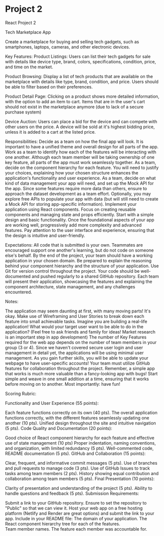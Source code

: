 # Project 2
React Project 2

Tech Marketplace App

Create a marketplace for buying and selling tech gadgets, such as smartphones, laptops, cameras, and other electronic devices. 

Key Features:
Product Listings: Users can list their tech gadgets for sale with details like device type, brand, colors, specifications, condition, price, and time on the market.

Product Browsing: Display a list of tech products that are available on the marketplace with details like type, brand, condition, and price. Users should be able to filter based on their preferences.

Product Detail Page: Clicking on a product shows more detailed information, with the option to add an item to cart. Items that are in the user's cart should not exist in the marketplace anymore (due to lack of a secure purchase system)

Device Auction: Users can place a bid for the device and can compete with other users on the price. A device will be sold at it's highest bidding price, unless it is added to a cart at the listed price.   


Responsibilities:
Decide as a team on how the final app will look. It is important to have a unified theme and overall design for all parts of the app. 
Work as a team to identify how each of the features will be interacting with one another. Although each team member will be taking ownership of one key feature, all parts of the app must work seamlessly together.
As a team, decide on the component hierarchy for each feature. You will need to justify your choices, explaining how your chosen structure enhances the application's functionality and user experience.
As a team, decide on what kind of data management your app will need, and set up the Mock API for the app. Since some features require more data than others, ensure to approach the dataset development as a team effort. Optionally, you may explore free APIs to populate your app with data (but will still need to create a Mock API for storing app-specific information). 
Implement your application using React components. Focus on creating reusable components and managing state and props efficiently.
Start with a simple design and basic functionality. Once the foundational aspects of your app are working well, progressively add more complexity and advanced features. Pay attention to the user interface and experience, ensuring that the design is intuitive and user-friendly.

Expectations:
All code that is submitted is your own. Teammates are encouraged support one another's learning, but do not code on someone else's behalf.
By the end of the project, your team should have a working application in your chosen domain. 
Be prepared to explain the reasoning behind your component hierarchy and the structure of your application.
Use Git for version control throughout the project. Your code should be well-documented and pushed regularly to a shared GitHub repository.
Each team will present their application, showcasing the features and explaining the component architecture, state management, and any challenges encountered.

Notes:

The application may seem daunting at first, with many moving parts! It's okay. Make use of Wireframing and User Stories to break down each feature into small achievable tasks. 
Imagine you are building a real-life application! What would your target user want to be able to do in the application? (Feel free to ask friends and family for ideas! Market research is an important step in app development)
The number of Key Features required for the web app depends on the number of team members in your group (3 or 4). 
Since we haven't covered secure user login and user management in detail yet, the applications will be using minimal user management. As you gain further skills, you will be able to update your webpage to have user-specific accounts!
Your team must utilize GitHub features for collaboration throughout the project.
Remember, a simple app that works is much more valuable than a fancy-looking app with bugs! Start simple and weave in one small addition at a time, ensuring that it works before moving on to another. 
Most importantly: have fun!


Scoring Rubric:

Functionality and User Experience (55 points):

Each feature functions correctly on its own (40 pts).
The overall application functions correctly, with the different features seamlessly updating one another (10 pts).
Unified design throughout the site and intuitive navigation (5 pts).
Code Quality and Documentation (20 points):

Good choice of React component hierarchy for each feature and effective use of state management (10 pts) 
Proper indentation, naming conventions, and organization, with limited redundancy (5 pts).
Well-commented code, README documentation (5 pts).
GitHub and Collaboration (15 points):

Clear, frequent, and informative commit messages (5 pts).
Use of branches and pull requests to manage code (3 pts).
Use of GitHub Issues to track tasks among team members (2 pts). 
History showing equal contribution and collaboration among team members (5 pts).
Final Presentation (10 points):

Clarity of presentation and understanding of the project (5 pts).
Ability to handle questions and feedback (5 pts).
Submission Requirements:

Submit a link to your GitHub repository. Ensure to set the repository to "Public" so that we can view it.
Host your web app on a free hosting platform (Netlify and Render are great options) and submit the link to your app. 
Include in your README file:
The domain of your application.
The React component hierarchy tree for each of the features.  
Team member names.
The feature each member was accountable for.
